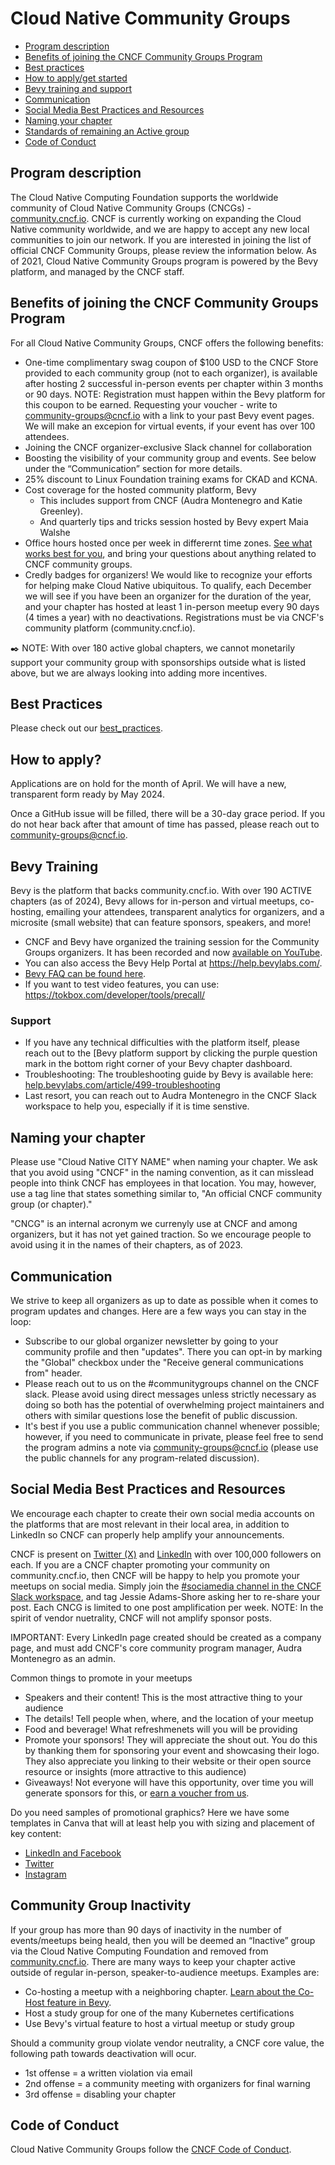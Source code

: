# Cloud Native Community Groups

* [Program description](#program-description)
* [Benefits of joining the CNCF Community Groups Program](#benefits-of-joining-the-cncf-community-groups-program)
* [Best practices](#best-practices)
* [How to apply/get started](#how-to-apply)
* [Bevy training and support](#bevy-training)
* [Communication](#communication)
* [Social Media Best Practices and Resources](#social-media-best-practices-and-resources)
* [Naming your chapter](#naming-your-chapter)
* [Standards of remaining an Active group](#community-group-inactivity)
* [Code of Conduct](#code-of-conduct)

## Program description

The Cloud Native Computing Foundation supports the worldwide community of Cloud Native Community Groups (CNCGs) - [community.cncf.io](https://community.cncf.io).
CNCF is currently working on expanding the Cloud Native community worldwide, and we are happy to accept any new local communities to join our network.
If you are interested in joining the list of official CNCF Community Groups, please review the information below.
As of 2021, Cloud Native Community Groups program is powered by the Bevy platform, and managed by the CNCF staff.

## Benefits of joining the CNCF Community Groups Program

For all Cloud Native Community Groups, CNCF offers the following benefits:
- One-time complimentary swag coupon of $100 USD to the CNCF Store provided to each community group (not to each organizer), is available after hosting 2 successful in-person events per chapter within 3 months or 90 days. NOTE: Registration must happen within the Bevy platform for this coupon to be earned. Requesting your voucher - write to community-groups@cncf.io with a link to your past Bevy event pages. We will make an excepion for virtual events, if your event has over 100 attendees.
- Joining the CNCF organizer-exclusive Slack channel for collaboration
- Boosting the visibility of your community group and events. See below under the “Communication” section for more details.
- 25% discount to Linux Foundation training exams for CKAD and KCNA.
- Cost coverage for the hosted community platform, Bevy
  - This includes support from CNCF (Audra Montenegro and Katie Greenley).
  - And quarterly tips and tricks session hosted by Bevy expert Maia Walshe
- Office hours hosted once per week in differernt time zones. [See what works best for you](https://community.cncf.io/central-city/), and bring your questions about anything related to CNCF community groups.
- Credly badges for organizers! We would like to recognize your efforts for helping make Cloud Native ubiquitous. To qualify, each December we will see if you have been an organizer for the duration of the year, and your chapter has hosted at least 1 in-person meetup every 90 days (4 times a year) with no deactivations. Registrations must be via CNCF's community platform (community.cncf.io).

✒️ NOTE: With over 180 active global chapters, we cannot monetarily support your community group with sponsorships outside what is listed above, but we are always looking into adding more incentives.

## Best Practices

Please check out our [best_practices](./best_practices.md).

## How to apply?

Applications are on hold for the month of April. We will have a new, transparent form ready by May 2024.

Once a GitHub issue will be filled, there will be a 30-day grace period. If you do not hear back after that amount of time has passed, please reach out to community-groups@cncf.io.


## Bevy Training

Bevy is the platform that backs community.cncf.io. With over 190 ACTIVE chapters (as of 2024), Bevy allows for in-person and virtual meetups, co-hosting, emailing your attendees, transparent analytics for organizers, and a microsite (small website) that can feature sponsors, speakers, and more!

* CNCF and Bevy have organized the training session for the Community Groups organizers. It has been recorded and now [available on YouTube](https://www.youtube.com/watch?v=_rBdomoYlmc).
* You can also access the Bevy Help Portal at <https://help.bevylabs.com/>.
* [Bevy FAQ can be found here](https://github.com/cncf/communitygroups/blob/main/FAQ.md).
* If you want to test video features, you can use: https://tokbox.com/developer/tools/precall/

### Support

- If you have any technical difficulties with the platform itself, please reach out to the [Bevy platform support by clicking the purple question mark in the bottom right corner of your Bevy chapter dashboard.
- Troubleshooting: The troubleshooting guide by Bevy is available here: [help.bevylabs.com/article/499-troubleshooting](https://help.bevylabs.com/article/499-troubleshooting)
- Last resort, you can reach out to Audra Montenegro in the CNCF Slack workspace to help you, especially if it is time senstive.

## Naming your chapter

Please use "Cloud Native CITY NAME" when naming your chapter. We ask that you avoid using "CNCF" in the naming convention, as it can misslead people into think CNCF has employees in that location. You may, however, use a tag line that states something similar to, "An official CNCF community group (or chapter)."

"CNCG" is an internal acronym we currenyly use at CNCF and among organizers, but it has not yet gained traction. So we encourage people to avoid using it in the names of their chapters, as of 2023.

## Communication

We strive to keep all organizers as up to date as possible when it comes to program updates and changes. Here are a few ways you can stay in the loop:
* Subscribe to our global organizer newsletter by going to your community profile and then "updates". There you can opt-in by marking the "Global" checkbox under the "Receive general communications from" header.
* Please reach out to us on the #communitygroups channel on the CNCF slack. Please avoid using direct messages unless strictly necessary as doing so both has the potential of overwhelming project maintainers and others with similar questions lose the benefit of public discussion.
* It's best if you use a public communication channel whenever possible; however, if you need to communicate in private, please feel free to send the program admins a note via community-groups@cncf.io (please use the public channels for any program-related discussion).

## Social Media Best Practices and Resources

We encourage each chapter to create their own social media accounts on the platforms that are most relevant in their local area, in addition to LinkedIn so CNCF can properly help amplify your announcements.

CNCF is present on [Twitter (X)](https://twitter.com/CloudNativeFdn) and [LinkedIn](https://www.linkedin.com/company/cloud-native-computing-foundation/mycompany/) with over 100,000 followers on each. If you are a CNCF chapter promoting your community on community.cncf.io, then CNCF will be happy to help you promote your meetups on social media. Simply join the [#sociamedia channel in the CNCF Slack workspace](https://cloud-native.slack.com/archives/C12MRQ97A), and tag Jessie Adams-Shore asking her to re-share your post. Each CNCG is limited to one post amplification per week. NOTE: In the spirit of vendor nuetrality, CNCF will not amplify sponsor posts.

IMPORTANT: Every LinkedIn page created should be created as a company page, and must add CNCF's core community program manager, Audra Montenegro as an admin.

Common things to promote in your meetups
* Speakers and their content! This is the most attractive thing to your audience
* The details! Tell people when, where, and the location of your meetup
* Food and beverage! What refreshmenets will you will be providing
* Promote your sponsors! They will appreciate the shout out. You do this by thanking them for sponsoring your event and showcasing their logo. They also appreciate you linking to their website or their open source resource or insights (more attractive to this audience)
* Giveaways! Not everyone will have this opportunity, over time you will generate sponsors for this, or [earn a voucher from us](benefits-of-joining-the-CNCF-community-groups-program).

Do you need samples of promotional graphics? Here we have some templates in Canva that will at least help you with sizing and placement of key content:
* [LinkedIn and Facebook](https://www.canva.com/design/DAGDoVUWY9w/QwHhJgCuoEFvefVxQIGJ2w/view?)
* [Twitter](https://www.canva.com/design/DAGDoQ6zx2c/5ym4UFerINEdRlgEyHmTuA/view?)
* [Instagram](https://www.canva.com/design/DAGDoXtCdB4/CIqyQVHUcfmq_AcDswEMVw/view?)

## Community Group Inactivity

If your group has more than 90 days of inactivity in the number of events/meetups being heald, then you will be deemed an “Inactive” group via the Cloud Native Computing Foundation and removed from [community.cncf.io](https://community.cncf.io/). There are many ways to keep your chapter active outside of regular in-person, speaker-to-audience meetups. Examples are:
* Co-hosting a meetup with a neighboring chapter. [Learn about the Co-Host feature in Bevy](https://youtu.be/rEKoZ5OAGpo).
* Host a study group for one of the many Kubernetes certifications
* Use Bevy's virtual feature to host a virtual meetup or study group

Should a community group violate vendor neutrality, a CNCF core value, the following path towards deactivation will ocur.
* 1st offense = a written violation via email
* 2nd offense = a community meeting with organizers for final warning
* 3rd offense = disabling your chapter

## Code of Conduct

Cloud Native Community Groups follow the [CNCF Code of Conduct](https://github.com/cncf/foundation/blob/master/code-of-conduct.md).
